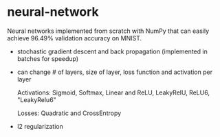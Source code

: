 # neural-network

Neural networks implemented from scratch with NumPy that can easily achieve 96.49% validation accuracy on MNIST.

- stochastic gradient descent and back propagation (implemented in batches for speedup)
- can change # of layers, size of layer, loss function and activation per layer

  Activations: Sigmoid, Softmax, Linear and ReLU, LeakyRelU, ReLU6, "LeakyRelu6"
  
  Losses: Quadratic and CrossEntropy
  
- l2 regularization
